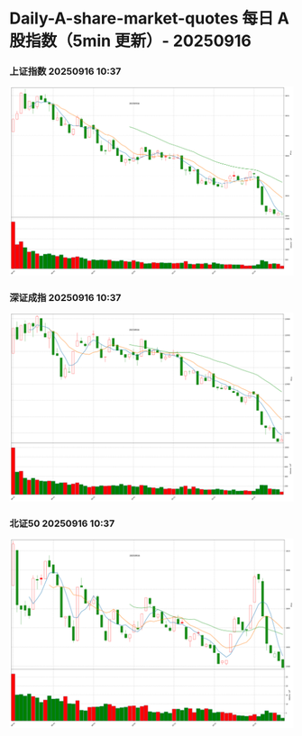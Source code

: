 
# Daily-A-share-market-quotes 每日 A 股指数（5min 更新）- 20250916

### 上证指数 20250916 10:37
![](./fig/2025/9/20250916-sh000001.png)

### 深证成指 20250916 10:37
![](./fig/2025/9/20250916-sz399001.png)

### 北证50 20250916 10:37
![](./fig/2025/9/20250916-bj899050.png)
